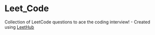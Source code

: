 # Leet_Code
Collection of LeetCode questions to ace the coding interview! - Created using [LeetHub](https://github.com/QasimWani/LeetHub)
